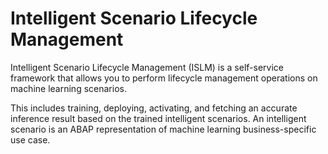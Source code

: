 <!-- loio2217809cdb5842bf98211c61a8ef55ca -->

# Intelligent Scenario Lifecycle Management

Intelligent Scenario Lifecycle Management \(ISLM\) is a self-service framework that allows you to perform lifecycle management operations on machine learning scenarios.

This includes training, deploying, activating, and fetching an accurate inference result based on the trained intelligent scenarios. An intelligent scenario is an ABAP representation of machine learning business-specific use case.

